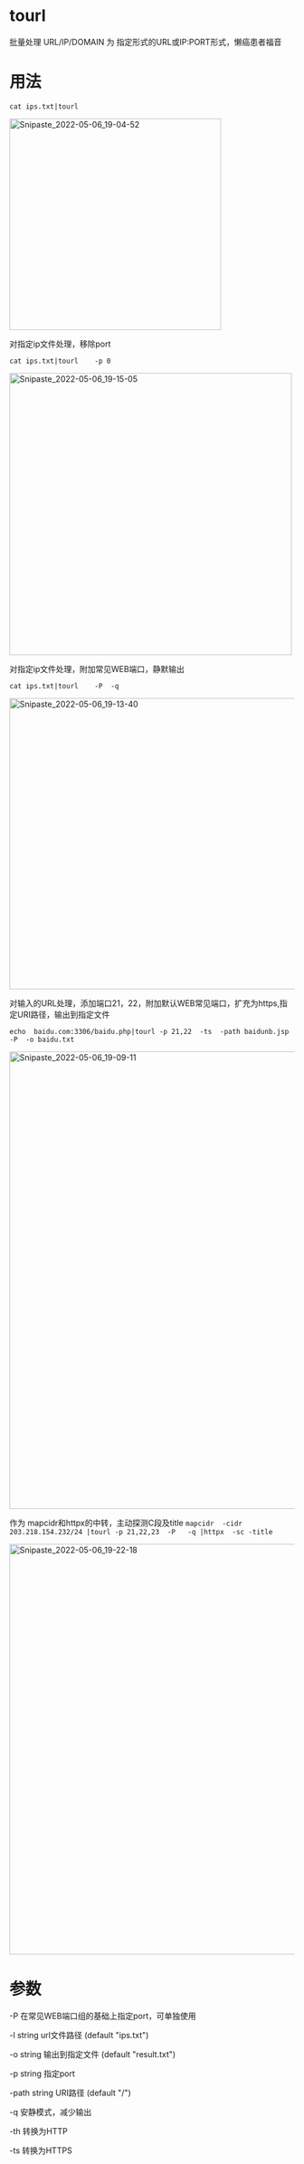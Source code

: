 # tourl
批量处理 URL/IP/DOMAIN 为 指定形式的URL或IP:PORT形式，懒癌患者福音

# 用法
`cat ips.txt|tourl`

<img width="374" alt="Snipaste_2022-05-06_19-04-52" src="https://user-images.githubusercontent.com/48342077/167122853-1dafd370-fac8-41b9-9b0e-e5b882092bc8.png">


对指定ip文件处理，移除port

`cat ips.txt|tourl    -p 0`

<img width="499" alt="Snipaste_2022-05-06_19-15-05" src="https://user-images.githubusercontent.com/48342077/167122888-5658d774-065c-4a4e-8d13-f6d8d31214c7.png">


对指定ip文件处理，附加常见WEB端口，静默输出

`cat ips.txt|tourl    -P  -q`

<img width="515" alt="Snipaste_2022-05-06_19-13-40" src="https://user-images.githubusercontent.com/48342077/167122909-5cdd6e29-ac16-4dbe-bb7b-0b348c8d83d3.png">


对输入的URL处理，添加端口21，22，附加默认WEB常见端口，扩充为https,指定URI路径，输出到指定文件

`echo  baidu.com:3306/baidu.php|tourl -p 21,22  -ts  -path baidunb.jsp  -P  -o baidu.txt`

<img width="809" alt="Snipaste_2022-05-06_19-09-11" src="https://user-images.githubusercontent.com/48342077/167122959-ee57d047-2922-4cfe-a331-46505317b655.png">


作为 mapcidr和httpx的中转，主动探测C段及title
`mapcidr  -cidr 203.218.154.232/24 |tourl -p 21,22,23  -P   -q |httpx  -sc -title`

<img width="726" alt="Snipaste_2022-05-06_19-22-18" src="https://user-images.githubusercontent.com/48342077/167122987-08da4fae-6bf6-4849-ab69-6584b51abbbf.png">

# 参数
  -P    在常见WEB端口组的基础上指定port，可单独使用
  
  -l string        url文件路径 (default "ips.txt")
        
  -o string        输出到指定文件 (default "result.txt")
        
  -p string        指定port
        
  -path string        URI路径 (default "/")
        
  -q    安静模式，减少输出
  
  -th        转换为HTTP
        
  -ts        转换为HTTPS



